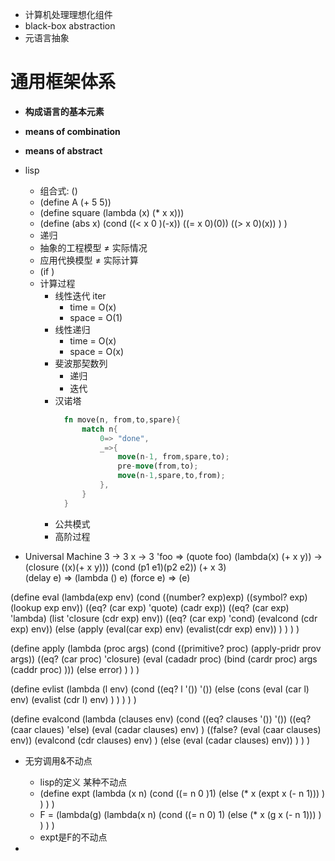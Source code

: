 * 计算机处理理想化组件
* black-box abstraction
* 元语言抽象
# **通用框架体系**
  * **构成语言的基本元素**
  * **means of combination**
  * **means of abstract**

* lisp
  * 组合式: ()
  * (define A (+ 5 5))
  * (define square (lambda (x) (* x x)))
  * (define (abs x)
        (cond ((< x 0 )(-x))
                ((= x 0)(0))
                ((> x 0)(x))
        )
    )
  * 递归
  * 抽象的工程模型 ≠ 实际情况
  * 应用代换模型 ≠ 实际计算
  * (if <cond>
        <consequence>
        <alternative>)
  * 计算过程
    * 线性迭代 iter
      * time = O(x)
      * space = O(1)
    * 线性递归
      * time = O(x)
      * space = O(x)
    * 斐波那契数列
      * 递归
      * 迭代
    * 汉诺塔
      ```rust
        fn move(n, from,to,spare){
            match n{
                0=> "done",
                _=>{
                    move(n-1, from,spare,to);
                    pre-move(from,to);
                    move(n-1,spare,to,from);
                },
            }
        }
      ```
    * 公共模式
    * 高阶过程
* Universal Machine
3 -> 3 
x -> 3
'foo => (quote foo)
(lambda(x) (+ x y)) -> (closure ((x)(+ x y)<env>))
(cond (p1 e1)(p2 e2))
(+ x 3)  
(delay e) => (lambda () e)
(force e) => (e)

(define eval
    (lambda(exp env)
        (cond   ((number? exp)exp)
                ((symbol? exp)(lookup exp env))
                ((eq? (car exp) 'quote) (cadr exp))
                ((eq? (car exp) 'lambda) (list 'closure (cdr exp) env))
                ((eq? (car exp) 'cond) (evalcond (cdr exp) env))
                (else (apply (eval(car exp) env)
                            (evalist(cdr exp) env))
                            )
        )
    )
)

(define apply 
    (lambda (proc args)
        (cond
            ((primitive? proc)
                (apply-pridr prov args))
            ((eq? (car proc) 'closure) 
                (eval (cadadr proc) 
                    (bind   (cardr proc)
                            args 
                            (caddr proc)
                    )))
            (else error)
        )
    )
)

(define evlist 
    (lambda (l env)
        (cond   ((eq? l '()) '())
                (else
                    (cons   (eval (car l) env)
                            (evalist (cdr l) env)
                    )
                )
        )
    )
)

(define evalcond
    (lambda (clauses env)
            (cond   ((eq? clauses '()) '())
                    ((eq? (caar claues) 'else)
                        (eval (cadar clauses) env)
                    )
                    ((false? (eval (caar clauses) env))
                        (evalcond (cdr clauses) env)
                    )
                    (else (eval (cadar clauses) env))
            )
    )
)


* 无穷调用&不动点
    * lisp的定义 某种不动点  
    - (define expt
        (lambda (x n)
            (cond   ((= n 0 )1)
                    (else
                        (* x (expt x (- n 1)))
                    )
            )
        )
    )
    - F = (lambda(g)
            (lambda(x n)
                (cond ((= n 0) 1)
                    (else 
                        (* x (g x (- n 1)))
                    )
                )
            )
    )
    - expt是F的不动点

* 